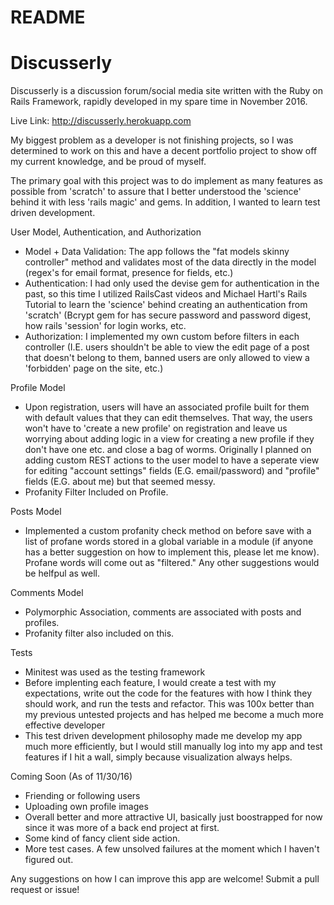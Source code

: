 # README

# Discusserly
Discusserly is a discussion forum/social media site written with the Ruby on Rails Framework, rapidly developed in my spare time in November 2016.

Live Link: http://discusserly.herokuapp.com

My biggest problem as a developer is not finishing projects, so I was determined to work on this and have a decent portfolio project to show off my current knowledge, and be proud of myself.

The primary goal with this project was to do implement as many features as possible from 'scratch' to assure that I better understood the 'science' behind it with less 'rails magic' and gems. In addition, I wanted to learn test driven development.

User Model, Authentication, and Authorization
* Model + Data Validation: The app follows the "fat models skinny controller" method and validates most of the data directly in the model (regex's for email format, presence for fields, etc.) 
* Authentication: I had only used the devise gem for authentication in the past, so this time I utilized RailsCast videos and Michael Hartl's Rails Tutorial to learn the 'science' behind creating an authentication from 'scratch' (Bcrypt gem for has secure password and password digest, how rails 'session' for login works, etc.
* Authorization: I implemented my own custom before filters in each controller (I.E. users shouldn't be able to view the edit page of a post that doesn't belong to them, banned users are only allowed to view a 'forbidden' page on the site, etc.)

Profile Model
* Upon registration, users will have an associated profile built for them with default values that they can edit themselves. That way, the users won't have to 'create a new profile' on registration and leave us worrying about adding logic in a view for creating a new profile if they don't have one etc. and close a bag of worms.  Originally I planned on adding custom REST actions to the user model to have a seperate view for editing "account settings" fields (E.G. email/password) and "profile" fields (E.G. about me) but that seemed messy.
* Profanity Filter Included on Profile.

Posts Model
* Implemented a custom profanity check method on before save with a list of profane words stored in a global variable in a module (if anyone has a better suggestion on how to implement this, please let me know). Profane words will come out as "filtered." Any other suggestions would be helfpul as well.

Comments Model
* Polymorphic Association, comments are associated with posts and profiles.
* Profanity filter also included on this.

Tests
* Minitest was used as the testing framework
* Before implenting each feature, I would create a test with my expectations, write out the code for the features with how I think they should work, and run the tests and refactor. This was 100x better than my previous untested projects and has helped me become a much more effective developer
* This test driven development philosophy made me develop my app much more efficiently, but I would still manually log into my app and test features if I hit a wall, simply because visualization always helps.

Coming Soon (As of 11/30/16)
* Friending or following users
* Uploading own profile images
* Overall better and more attractive UI, basically just boostrapped for now since it was more of a back end project at first.
* Some kind of fancy client side action.
* More test cases. A few unsolved failures at the moment which I haven't figured out.

Any suggestions on how I can improve this app are welcome! Submit a pull request or issue!
